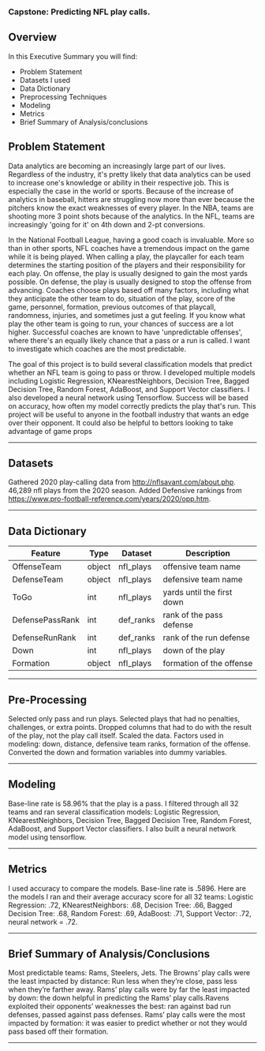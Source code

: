 ### Capstone: Predicting NFL play calls.


## Overview

In this Executive Summary you will find:
- Problem Statement
- Datasets I used
- Data Dictionary
- Preprocessing Techniques
- Modeling
- Metrics
- Brief Summary of Analysis/conclusions

## Problem Statement

Data analytics are becoming an increasingly large part of our lives. Regardless of the industry, it's pretty likely that data analytics can be used to increase one's knowledge or ability in their respective job. This is especially the case in the world or sports. Because of the increase of analytics in baseball, hitters are struggling now more than ever because the pitchers know the exact weaknesses of every player. In the NBA, teams are shooting more 3 point shots because of the analytics. In the NFL, teams are increasingly 'going for it' on 4th down and 2-pt conversions. 

In the National Football League, having a good coach is invaluable. More so than in other sports, NFL coaches have a tremendous impact on the game while it is being played. When calling a play, the playcaller for each team determines the starting position of the players and their responsibility for each play. On offense, the play is usually designed to gain the most yards possible. On defense, the play is usually designed to stop the offense from advancing. Coaches choose plays based off many factors, including what they anticipate the other team to do, situation of the play, score of the game, personnel, formation, previous outcomes of that playcall, randomness, injuries, and sometimes just a gut feeling. If you know what play the other team is going to run, your chances of success are a lot higher. Successful coaches are known to have 'unpredictable offenses', where there's an equally likely chance that a pass or a run is called. I want to investigate which coaches are the most predictable. 

The goal of this project is to build several classification models that predict whether an NFL team is going to pass or throw. I developed multiple models including Logistic Regression, KNearestNeighbors, Decision Tree, Bagged Decision Tree, Random Forest, AdaBoost, and Support Vector classifiers. I also developed a neural network using Tensorflow. Success will be based on accuracy, how often my model correctly predicts the play that's run. This project will be useful to anyone in the football industry that wants an edge over their opponent. It could also be helpful to bettors looking to take advantage of game props

---
## Datasets

Gathered 2020 play-calling data from http://nflsavant.com/about.php. 46,289 nfl plays from the 2020 season.
Added Defensive rankings from https://www.pro-football-reference.com/years/2020/opp.htm. 

---

## Data Dictionary

|Feature|Type|Dataset|Description|
|---|---|---|---| 
|OffenseTeam|object|nfl_plays|offensive team name|
|DefenseTeam|object|nfl_plays|defensive team name|
|ToGo|int|nfl_plays|yards until the first down|
|DefensePassRank|int|def_ranks|rank of the pass defense|
|DefenseRunRank|int|def_ranks|rank of the run defense|
|Down|int|nfl_plays|down of the play|
|Formation|object|nfl_plays|formation of the offense|

---
## Pre-Processing

Selected only pass and run plays. Selected plays that had no penalties, challenges, or extra points. Dropped columns that had to do with the result of the play, not the play call itself. Scaled the data. Factors used in modeling: down, distance, defensive team ranks, formation of the offense. Converted the down and formation variables into dummy variables.

---
## Modeling

Base-line rate is 58.96% that the play is a pass. I filtered through all 32 teams and ran several classification models: Logistic Regression, KNearestNeighbors, Decision Tree, Bagged Decision Tree, Random Forest, AdaBoost, and Support Vector classifiers. I also built a neural network model using tensorflow.

---
## Metrics

I used accuracy to compare the models. Base-line rate is .5896. Here are the models I ran and their average accuracy score for all 32 teams: Logistic Regression: .72, KNearestNeighbors: .68, Decision Tree: .66, Bagged Decision Tree: .68, Random Forest: .69, AdaBoost: .71, Support Vector: .72, neural network = .72. 

---
## Brief Summary of Analysis/Conclusions

Most predictable teams: Rams, Steelers, Jets. The Browns’ play calls were the least impacted by distance: Run less when they’re close, pass less when they’re farther away. Rams’ play calls were by far the least impacted by down: the down helpful in predicting the Rams’ play calls.Ravens exploited their opponents’ weaknesses the best: ran against bad run defenses, passed against pass defenses. Rams’ play calls were the most impacted by formation: it was easier to predict whether or not they would pass based off their formation.

---